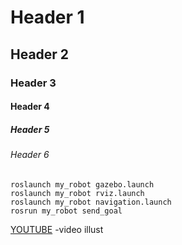 # Header 1
## Header 2
### Header 3
#### Header 4
##### Header 5
###### Header 6

```
roslaunch my_robot gazebo.launch
roslaunch my_robot rviz.launch
roslaunch my_robot navigation.launch
rosrun my_robot send_goal
```
[YOUTUBE](https://www.youtube.com/watch?v=evz1LqEomTE) -video illust

<div>
  <img src="" width="" height="">
</div>
